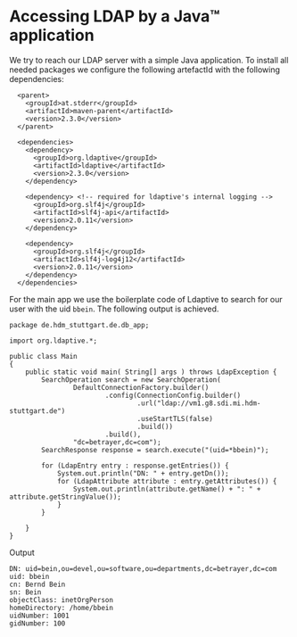 # Accessing LDAP by a Java™ application

We try to reach our LDAP server with a simple Java application.
To install all needed packages we configure the following artefactId with the following dependencies:

```ssh
  <parent>
    <groupId>at.stderr</groupId>
    <artifactId>maven-parent</artifactId>
    <version>2.3.0</version>
  </parent>

  <dependencies>
    <dependency>
      <groupId>org.ldaptive</groupId>
      <artifactId>ldaptive</artifactId>
      <version>2.3.0</version>
    </dependency>

    <dependency> <!-- required for ldaptive's internal logging -->
      <groupId>org.slf4j</groupId>
      <artifactId>slf4j-api</artifactId>
      <version>2.0.11</version>
    </dependency>

    <dependency>
      <groupId>org.slf4j</groupId>
      <artifactId>slf4j-log4j12</artifactId>
      <version>2.0.11</version>
    </dependency>
  </dependencies>
```

For the main app we use the boilerplate code of Ldaptive to search for our user with the uid `bbein`.
The following output is achieved.

```ssh
package de.hdm_stuttgart.de.db_app;

import org.ldaptive.*;

public class Main
{
    public static void main( String[] args ) throws LdapException {
        SearchOperation search = new SearchOperation(
                DefaultConnectionFactory.builder()
                        .config(ConnectionConfig.builder()
                                .url("ldap://vm1.g8.sdi.mi.hdm-stuttgart.de")
                                .useStartTLS(false)
                                .build())
                        .build(),
                "dc=betrayer,dc=com");
        SearchResponse response = search.execute("(uid=*bbein)");

        for (LdapEntry entry : response.getEntries()) {
            System.out.println("DN: " + entry.getDn());
            for (LdapAttribute attribute : entry.getAttributes()) {
                System.out.println(attribute.getName() + ": " + attribute.getStringValue());
            }
        }

    }
}
```

Output

```ssh
DN: uid=bein,ou=devel,ou=software,ou=departments,dc=betrayer,dc=com
uid: bbein
cn: Bernd Bein
sn: Bein
objectClass: inetOrgPerson
homeDirectory: /home/bbein
uidNumber: 1001
gidNumber: 100
```
